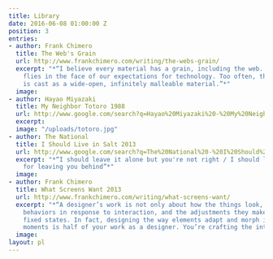 ```yaml
---
title: Library
date: 2016-06-08 01:00:00 Z
position: 3
entries:
- author: Frank Chimero
  title: The Web's Grain
  url: http://www.frankchimero.com/writing/the-webs-grain/
  excerpt: "*“I believe every material has a grain, including the web. But this assumption
    flies in the face of our expectations for technology. Too often, the internet
    is cast as a wide-open, infinitely malleable material.”*"
  image: 
- author: Hayao Miyazaki
  title: My Neighbor Totoro 1988
  url: http://www.google.com/search?q=Hayao%20Miyazaki%20-%20My%20Neighbor%20Totoro
  excerpt: 
  image: "/uploads/totoro.jpg"
- author: The National
  title: I Should Live in Salt 2013
  url: http://www.google.com/search?q=The%20National%20-%20I%20Should%20Live%20in%20Salt
  excerpt: "*“I should leave it alone but you're not right / I should live in salt
    for leaving you behind”*"
  image: 
- author: Frank Chimero
  title: What Screens Want 2013
  url: http://www.frankchimero.com/writing/what-screens-want/
  excerpt: "*“A designer’s work is not only about how the things look, but also their
    behaviors in response to interaction, and the adjustments they make between their
    fixed states. In fact, designing the way elements adapt and morph in the in-between
    moments is half of your work as a designer. You’re crafting the interstitials.”*"
  image: 
layout: pl
---
```


